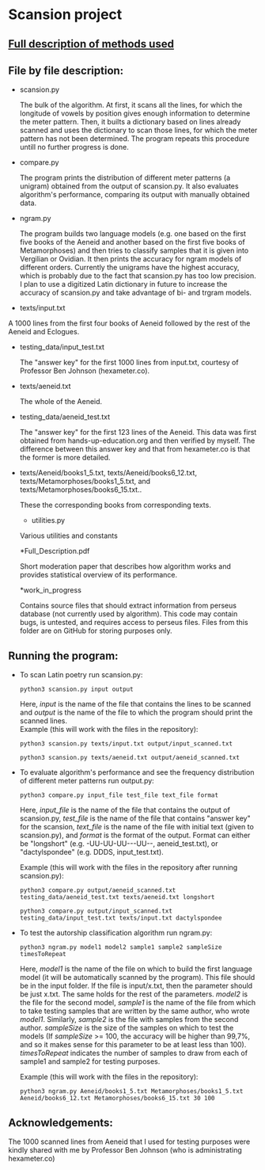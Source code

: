 # Scansion project

## [Full description of methods used](https://dargones.github.io/Scansion-project/Full_Description.pdf)

## File by file description:
* scansion.py

  The bulk of the algorithm. At first, it scans all the lines, for which the longitude of vowels by position gives enough information to determine the meter pattern. Then, it builts a dictionary based on lines already scanned and uses the dictionary to scan those lines, for which the meter pattern has not been determined. The program repeats this procedure untill no further progress is done.

* compare.py

  The program prints the distribution of different meter patterns (a unigram) obtained from the output of scansion.py. It also evaluates algorithm's performance, 
  comparing its output with manually obtained data.

* ngram.py

  The program builds two language models (e.g. one based on the first five books of the Aeneid and another based on the first five books of Metamorphoses) and then tries to classify samples that it is given into Vergilian or Ovidian. It then prints the accuracy for ngram models of different orders. Currently the unigrams have the highest accuracy, which is probably due to the fact that scansion.py has too low precision. I plan to use a digitized Latin dictionary in future to increase the accuracy of scansion.py and take advantage of bi- and trgram models.
  
 * texts/input.txt

  A 1000 lines from the first four books of Aeneid followed by the rest of the Aeneid and Eclogues. 

* testing_data/input_test.txt

  The "answer key" for the first 1000 lines from input.txt, courtesy of Professor Ben Johnson (hexameter.co). 
  
* texts/aeneid.txt

  The whole of the Aeneid. 

* testing_data/aeneid_test.txt

  The "answer key" for the first 123 lines of the Aeneid. This data was first obtained from hands-up-education.org and then verified by myself. The difference between this answer key and that from hexameter.co is that the former is more detailed. 
  
* texts/Aeneid/books1_5.txt, texts/Aeneid/books6_12.txt, texts/Metamorphoses/books1_5.txt, and texts/Metamorphoses/books6_15.txt..

  These the corresponding books from corresponding texts.
  
  * utilities.py

  Various utilities and constants
  
  *Full_Description.pdf
  
  Short moderation paper that describes how algorithm works and provides statistical overview of its performance.
  
  *work_in_progress
  
  Contains source files that should extract information from perseus database (not currently used by algorithm). This code may contain bugs, is untested, and requires access to perseus files. Files from this folder are on GitHub for storing purposes only.
  
## Running the program:
* To scan Latin poetry run scansion.py:
  ```
  python3 scansion.py input output
  ```
  Here, *input* is the name of the file that contains the lines to be scanned and *output* is the name of the file to which the program should print the scanned lines.   
  Example (this will work with the files in the repository): 
   ```
  python3 scansion.py texts/input.txt output/input_scanned.txt
  ```
  ```
  python3 scansion.py texts/aeneid.txt output/aeneid_scanned.txt
  ```

* To evaluate algorithm's performance and see the frequency distribution of different meter patterns run output.py:
  ```
  python3 compare.py input_file test_file text_file format
  ```
  Here, *input_file* is the name of the file that contains the output of scansion.py, *test_file* is the name of the file that contains "answer key" for the scansion, *text_file* is the name of the file with initial text (given to scansion.py), and *format* is the format of the output. Format can either be "longshort" (e.g. -UU-UU-UU---UU--, aeneid_test.txt), or "dactylspondee" (e.g. DDDS, input_test.txt).
  
  Example (this will work with the files in the repository after running scansion.py): 
  ```
  python3 compare.py output/aeneid_scanned.txt testing_data/aeneid_test.txt texts/aeneid.txt longshort
  ```
  ```
  python3 compare.py output/input_scanned.txt testing_data/input_test.txt texts/input.txt dactylspondee
  ```
  
* To test the autorship classification algorithm run ngram.py:
  ```
  python3 ngram.py model1 model2 sample1 sample2 sampleSize timesToRepeat
  ```
  Here, *model1* is the name of the file on which to build the first language model (it will be automatically scanned by the program). This file should be in the input folder. If the file is input/x.txt, then the parameter should be just x.txt. The same holds for the rest of the parameters. *model2* is the file for the second model, *sample1* is the name of the file from which to take testing samples that are written by the same author, who wrote *model1*. Similarly, *sample2* is the file with samples from the second author. *sampleSize* is the size of the samples on which to test the models (If *sampleSize* >= 100, the accuracy will be higher than 99,7%, and so it makes sense for this parameter to be at least less than 100). *timesToRepeat* indicates the number of samples to draw from each of sample1 and sample2 for testing purposes.
  
  Example (this will work with the files in the repository): 
  ```
  python3 ngram.py Aeneid/books1_5.txt Metamorphoses/books1_5.txt Aeneid/books6_12.txt Metamorphoses/books6_15.txt 30 100
  ```

## Acknowledgements:
The 1000 scanned lines from Aeneid that I used for testing purposes were kindly shared with me by Professor Ben Johnson (who is administrating hexameter.co)
